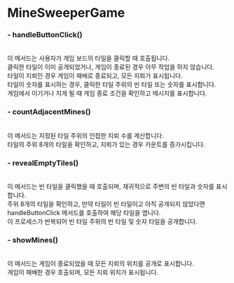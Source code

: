 <h1>MineSweeperGame</h1>

<h3>- handleButtonClick()</h3><br>
이 메서드는 사용자가 게임 보드의 타일을 클릭할 때 호출됩니다.<br>
클릭한 타일이 이미 공개되었거나, 게임이 종료된 경우 아무 작업을 하지 않습니다.<br>
타일이 지뢰인 경우 게임이 패배로 종료되고, 모든 지뢰가 표시됩니다.<br>
타일이 숫자를 표시하는 경우, 클릭한 타일 주위의 빈 타일 또는 숫자를 표시합니다.<br>
게임에서 이기거나 지게 될 때 게임 종료 조건을 확인하고 메시지를 표시합니다.<br>

<h3>- countAdjacentMines()</h3><br>
이 메서드는 지정된 타일 주위의 인접한 지뢰 수를 계산합니다.<br>
타일의 주위 8개의 타일을 확인하고, 지뢰가 있는 경우 카운트를 증가시킵니다.<br>

<h3>- revealEmptyTiles()</h3><br>
이 메서드는 빈 타일을 클릭했을 때 호출되며, 재귀적으로 주변의 빈 타일과 숫자를 표시합니다.<br>
주위 8개의 타일을 확인하고, 만약 타일이 빈 타일이고 아직 공개되지 않았다면<br>
handleButtonClick 메서드를 호출하여 해당 타일을 엽니다.<br>
이 프로세스가 반복되어 빈 타일 주위의 빈 타일 및 숫자 타일을 공개합니다.<br>

<h3>- showMines()</h3><br>
이 메서드는 게임이 종료되었을 때 모든 지뢰의 위치를 공개로 표시합니다.<br>
게임이 패배한 경우 호출되며, 모든 지뢰 위치가 표시됩니다.
